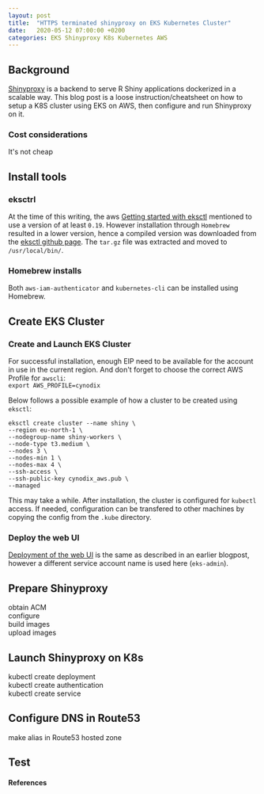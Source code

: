```yaml
---
layout: post
title:  "HTTPS terminated shinyproxy on EKS Kubernetes Cluster"
date:   2020-05-12 07:00:00 +0200
categories: EKS Shinyproxy K8s Kubernetes AWS
---
```


## Background
[Shinyproxy](https://shinyproxy.io) is a backend to serve R Shiny applications dockerized in a scalable way. This blog post is a loose instruction/cheatsheet on how to setup a K8S cluster using EKS on AWS, then configure and run Shinyproxy on it.

### Cost considerations
It's not cheap  

## Install tools
### eksctrl  
At the time of this writing, the aws [Getting started with eksctl](https://docs.aws.amazon.com/eks/latest/userguide/getting-started-eksctl.html) mentioned to use a version of at least `0.19`. However installation through `Homebrew` resulted in a lower version, hence a compiled version was downloaded from the [eksctl github page](https://github.com/weaveworks/eksctl). The `tar.gz` file was extracted and moved to `/usr/local/bin/`.

### Homebrew installs
Both `aws-iam-authenticator` and `kubernetes-cli` can be installed using Homebrew.  

## Create EKS Cluster

### Create and Launch EKS Cluster
For successful installation, enough EIP need to be available for the account in use in the current region. And don't forget to choose the correct AWS Profile for `awscli`:    
`export AWS_PROFILE=cynodix`  

Below follows a possible example of how a cluster to be created using `eksctl`:  
```
eksctl create cluster --name shiny \
--region eu-north-1 \
--nodegroup-name shiny-workers \
--node-type t3.medium \
--nodes 3 \
--nodes-min 1 \
--nodes-max 4 \
--ssh-access \
--ssh-public-key cynodix_aws.pub \
--managed
```

This may take a while. After installation, the cluster is configured for `kubectl` access. If needed, configuration can be transfered to other machines by copying the config from the `.kube` directory. 

### Deploy the web UI
[Deployment of the web UI](https://docs.aws.amazon.com/eks/latest/userguide/dashboard-tutorial.html) is the same as described in an earlier blogpost, however a different service account name is used here (`eks-admin`).

## Prepare Shinyproxy
obtain ACM  
configure  
build images  
upload images  

## Launch Shinyproxy on K8s
kubectl create deployment  
kubectl create authentication  
kubectl create service  

## Configure DNS in Route53
make alias in Route53 hosted zone  

## Test




#### References


